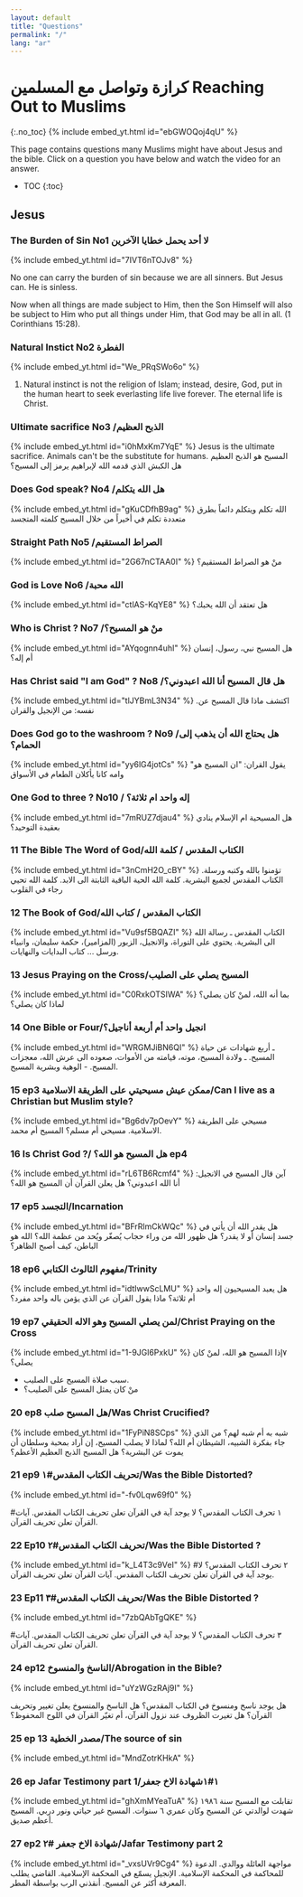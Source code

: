 ```yaml
---
layout: default
title: "Questions"
permalink: "/"
lang: "ar"
---
```


# كرازة وتواصل مع المسلمين Reaching Out to Muslims  
{:.no_toc}
{% include embed_yt.html id="ebGWOQoj4qU" %}


This page contains questions many Muslims might have about Jesus and the bible. Click on a question you have below and watch the video for an answer.

* TOC
{:toc}

## Jesus

### The Burden of Sin No1 لا أحد يحمل خطايا الآخرين
{% include embed_yt.html id="7IVT6nTOJv8" %}

No one can carry the burden of sin because we are all sinners. But Jesus can. He is sinless.

Now when all things are made subject to Him, then the Son Himself will also be subject to Him who put all things under Him, that God may be all in all. (1 Corinthians 15:28).

### Natural Instict No2 الفطرة
{% include embed_yt.html id="We_PRqSWo6o" %}

1. Natural instinct is not the religion of Islam; instead, desire, God, put in the human heart to seek everlasting life live forever. The eternal life is Christ.
    
### Ultimate sacrifice No3 /الذبح العظيم
{% include embed_yt.html id="i0hMxKm7YqE" %}
Jesus is the ultimate sacrifice. Animals can't be the substitute for humans.
المسيح هو الذبح العظيم
هل الكبش الذي قدمه الله لإبراهيم يرمز إلى المسيح؟
### Does God speak? No4  /هل الله يتكلم
{% include embed_yt.html id="gKuCDfhB9ag" %}
الله تكلم ويتكلم دائماً بطرق متعددة
تكلم في أخيراً من خلال المسيح كلمته المتجسد
### Straight Path No5  /الصراط المستقيم
{% include embed_yt.html id="2G67nCTAA0I" %}
منْ هو الصراط المستقيم؟
### God is Love No6  /الله محبة
{% include embed_yt.html id="ctlAS-KqYE8" %}
هل تعتقد أن الله يحبك؟
### Who is Christ ? No7 /منْ هو المسيح؟ 
{% include embed_yt.html id="AYqognn4uhI" %}
هل المسيح نبي، رسول، إنسان أم إله؟

### Has Christ said "I am God" ? No8 /هل قال المسيح أنا الله اعبدوني؟
{% include embed_yt.html id="tlJYBmL3N34" %}
.اكتشف ماذا قال المسيح عن نفسه: من الإنجيل والقران

### Does God go to the washroom ? No9 /هل يحتاج الله أن يذهب إلى الحمام؟
{% include embed_yt.html id="yy6lG4jotCs" %}
"يقول القران: "ان المسيح هو وامه كانا يأكلان الطعام في الأسواق

### One God to three ? No10 / إله واحد ام ثلاثة؟
{% include embed_yt.html id="7mRUZ7djau4" %}
هل المسيحية ام الإسلام ينادي بعقيدة التوحيد؟

### 11 The Bible The Word of God/الكتاب المقدس / كلمة الله
{% include embed_yt.html id="3nCmH2O_cBY" %}
تؤمنوا بالله وكتبه ورسلة. الكتاب المقدس لجميع البشرية. كلمة الله الحية الباقية الثابتة الى الابد. كلمة الله تحيي رجاء في القلوب
### 12 The Book of God/الكتاب المقدس / كتاب الله 
{% include embed_yt.html id="Vu9sf5BQAZI" %}
الكتاب المقدس ـ رسالة الله الى البشرية. يحتوي على التوراة، والانجيل، الزبور (المزامير)، حكمة سليمان، وانبياء ورسل ... كتاب البدايات والنهايات.

### 13 Jesus Praying on the Cross/المسيح يصلي على الصليب
{% include embed_yt.html id="C0RxkOTSIWA" %}
بما أنه الله، لمنْ كان يصلي؟ لماذا كان يصلي؟ 

### 14 One Bible or Four/انجيل واحد أم أربعة أناجيل؟
{% include embed_yt.html id="WRGMJiBN6QI" %}
ـ أربع شهادات عن حياة المسيح. ـ ولادة المسيح، موته، قيامته من الأموات، صعوده الى عرش الله، معجزات المسيح. - الوهية وبشرية المسيح.

### 15 ep3 ممكن عيش مسيحيتي على الطريقة الاسلامية/Can I live as a Christian but Muslim style?
{% include embed_yt.html id="Bg6dv7pOevY" %}
مسيحي على الطريقة الاسلامية. مسيحي أم مسلم؟ المسيح أم محمد.

### 16 Is Christ God ?/ هل المسيح هو الله؟ ep4
{% include embed_yt.html id="rL6TB6Rcmf4" %}
آين قال المسيح في الانجيل: أنا الله اعبدوني؟ هل يعلن القرآن أن المسيح هو الله؟

### 17 ep5 التجسد/Incarnation
{% include embed_yt.html id="BFrRlmCkWQc" %}
هل يقدر الله أن يأتي في جسد إنسان أو لا يقدر؟ هل ظهور الله من وراء حجاب يُصغّر ويُحد من عظمة الله؟ الله هو الباطن، كيف أصبح الظاهر؟
### 18 ep6 مفهوم الثالوث الكتابي/Trinity
{% include embed_yt.html id="idtIwwScLMU" %}
هل يعبد المسيحيون إله واحد أم ثلاثة؟ ماذا يقول القرآن عن الذي يؤمن باله واحد مفرد؟


### 19 ep7 لمن يصلي المسيح وهو الاله الحقيقي/Christ Praying on the Cross
{% include embed_yt.html id="1-9JGl6PxkU" %}
٧إذا المسيح هو الله، لمنْ كان يصلي؟
- سبب صلاة المسيح على الصليب.
- منْ كان يمثل المسيح على الصليب؟


### 20 ep8 هل المسيح صلب/Was Christ Crucified?
{% include embed_yt.html id="1FyPiN8SCps" %}
شبه به أم شبه لهم؟ من الذي جاء بفكرة الشبيه، الشيطان أم الله؟ لماذا لا يصلب المسيح، إن أراد بمحبة وسلطان أن يموت عن البشرية؟ هل المسيح الذبح العظيم الأعظم؟


### 21 ep9 تحريف الكتاب المقدس#١/Was the Bible Distorted?
{% include embed_yt.html id="-fv0Lqw69f0" %}

#١ تحرف الكتاب المقدس؟
لا يوجد آية في القرآن تعلن تحريف الكتاب المقدس.
آيات القرآن تعلن تحريف القرآن. 


### 22 Ep10  تحريف الكتاب المقدس#٢/Was the Bible Distorted ?
{% include embed_yt.html id="k_L4T3c9VeI" %}
#٢ تحرف الكتاب المقدس؟
لا يوجد آية في القرآن تعلن تحريف الكتاب المقدس.
آيات القرآن تعلن تحريف القرآن. 


### 23 Ep11  تحريف الكتاب المقدس#٣/Was the Bible Distorted ?
{% include embed_yt.html id="7zbQAbTgQKE" %}

#٣ تحرف الكتاب المقدس؟
لا يوجد آية في القرآن تعلن تحريف الكتاب المقدس.
آيات القرآن تعلن تحريف القرآن. 

### 24 ep12 الناسخ والمنسوخ/Abrogation in the Bible?
{% include embed_yt.html id="uYzWGzRAj9I" %}

هل يوجد ناسخ ومنسوخ في الكتاب المقدس؟
هل الناسخ والمنسوخ يعلن تغيير وتحريف القرآن؟
هل تغيرت الظروف عند نزول القرآن، أم تغيّر القرآن في اللوح المحفوظ؟


### 25 ep 13 مصدر الخطية/The source of sin
{% include embed_yt.html id="MndZotrKHkA" %}


### 26 ep Jafar Testimony part 1/١#١شهادة الاخ جعفر
{% include embed_yt.html id="ghXmMYeaTuA" %}
تقابلت مع المسيح سنة ١٩٨٦ 
شهدت لوالدتي عن المسيح وكان عمري ٦ سنوات.
المسيح غير حياتي ونور دربي. 
المسيح أعظم صديق.


### 27 ep2 شهادة الاخ جعفر #٢/Jafar Testimony part 2
{% include embed_yt.html id="_vxsUVr9Cg4" %}
مواجهة العائلة ووالدي.
الدعوة للمحاكمة في المحكمة الإسلامية. 
الإنجيل يسمّع في المحكمة الإسلامية.
القاضي يطلب المعرفة أكثر عن المسيح.
أنقذني الرب بواسطة المطر. 





